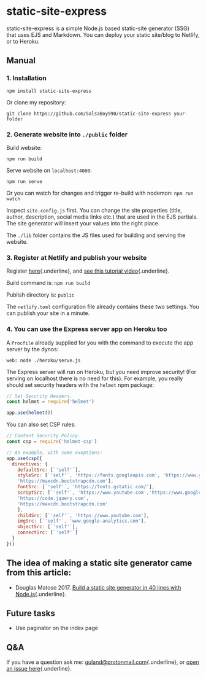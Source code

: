 # static-site-express
static-site-express is a simple Node.js based static-site generator (SSG) that uses EJS and Markdown. You can deploy your static site/blog to Netlify, or to Heroku.


## Manual

### 1. Installation


`npm install static-site-express`

Or clone my repository:

`git clone https://github.com/SalsaBoy990/static-site-express your-folder`


### 2. Generate website into `./public` folder

Build website: 

`npm run build`

Serve website on `localhost:4000`:

`npm run serve`

Or you can watch for changes and trigger re-build with nodemon:
`npm run watch`

Inspect `site.config.js` first. You can change the site properties (title, author, description, social media links etc.) that are used in the EJS partials. The site generator will insert your values into the right place.

The `./lib` folder contains the JS files used for building and serving the website.


### 3. Register at Netlify and publish your website

Register [here](https://www.netlify.com/){.underline}, and [see this tutorial video](https://www.netlify.com/docs/continuous-deployment/){.underline}.

Build command is: `npm run build`

Publish directory is: `public`

The `netlify.toml` configuration file already contains these two settings. You can publish your site in a minute.

### 4. You can use the Express server app on Heroku too

A `Procfile` already supplied for you with the command  to execute the app server by the dynos:

`web: node ./heroku/serve.js`

The Express server will run on Heroku, but you need improve security!
(For serving on localhost there is no need for this). For example, you really should set security headers with the `helmet` npm package:

````javascript
// Set Security Headers.
const helmet = require('helmet')

app.use(helmet())
````

You can also set CSP rules:

````javascript
// Content Security Policy.
const csp = require('helmet-csp')

// An example, with some exeptions:
app.use(csp({
  directives: {
    defaultSrc: [`'self'`],
    styleSrc: [`'self'`, 'https://fonts.googleapis.com', 'https://www.youtube.com',
    'https://maxcdn.bootstrapcdn.com'],
    fontSrc: [`'self'`, 'https://fonts.gstatic.com/'],
    scriptSrc: [`'self'`, 'https://www.youtube.com','https://www.googletagmanager.com', 'https://www.google-analytics.com',
    'https://code.jquery.com',
    'https://maxcdn.bootstrapcdn.com'
    ],
    childSrc: [`'self'`, 'https://www.youtube.com'],
    imgSrc: [`'self'`, 'www.google-analytics.com'],
    objectSrc: [`'self'`],
    connectSrc: [`'self'`]
  }
}))
````

## The idea of making a static site generator came from this article:

* Douglas Matoso 2017. [Build a static site generator in 40 lines with Node.js](https://medium.com/douglas-matoso-english/build-static-site-generator-nodejs-8969ebe34b22){.underline}. 


## Future tasks

* Use paginator on the index page


## Q&A

If you have a question ask me: [guland@protonmail.com](mailto:guland@protonmail.com){.underline}, or [open an issue here](https://github.com/SalsaBoy990/static-site-express/issues){.underline}.
